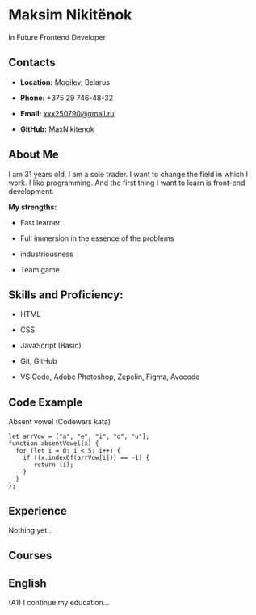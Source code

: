 # **Maksim Nikitёnok**

In Future Frontend Developer

## **Contacts**

 * **Location:** Mogilev, Belarus

 * **Phone:** +375 29 746-48-32

 * **Email:** xxx250790@gmail.ru

 * **GitHub:** MaxNikitenok

 ## **About Me**


 I am 31 years old, I am a sole trader. I want to change the field in which I work. I like programming. And the first thing I want to learn is front-end development.

**My strengths:**

 * Fast learner

 * Full immersion in the essence of the problems

 * industriousness

 * Team game

 ## **Skills and Proficiency:**

 * HTML

 * CSS

 * JavaScript (Basic)

 * Git, GitHub
 
 * VS Code, Adobe Photoshop, Zepelin, Figma, Avocode

 ## **Code Example**
 Absent vowel (Codewars kata) 

```
let arrVow = ["a", "e", "i", "o", "u"];
function absentVowel(x) {
  for (let i = 0; i < 5; i++) {
    if ((x.indexOf(arrVow[i])) == -1) {
       return (i);
    }
  } 
};
```

## **Experience**

Nothing yet…

## **Courses**

## **English**

(A1) I continue my education...